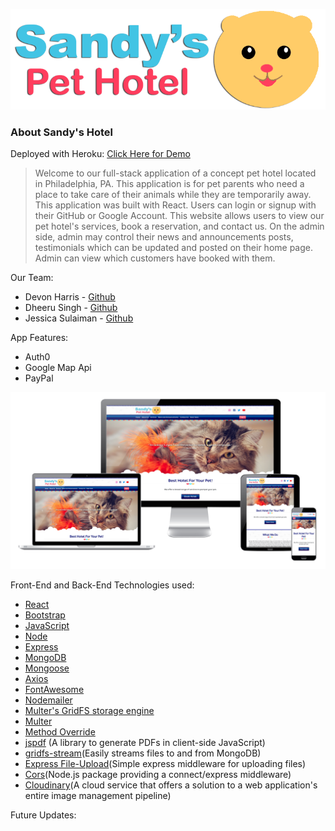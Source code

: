 ![](client/src/images/SandyspetHotel_LOGO.gif)

### About Sandy's Hotel

Deployed with Heroku:
[Click Here for Demo](https://mighty-waters-45866.herokuapp.com/)

> Welcome to our full-stack application of a concept pet hotel located in Philadelphia, PA. This application is for pet parents who need a place to take care of their animals while they are temporarily away. This application was built with React. Users can login or signup with their GitHub or Google Account. This website allows users to view our pet hotel's services, book a reservation, and contact us. On the admin side, admin may control their news and announcements posts, testimonials which can be updated and posted on their home page. Admin can view which customers have booked with them.

Our Team:
* Devon Harris - [Github](https://github.com/Cresence)
* Dheeru Singh - [Github](https://github.com/dheeru-singh)
* Jessica Sulaiman - [Github](https://github.com/jessmeow21)

App Features:
* Auth0
* Google Map Api
* PayPal

![](client/src/images/sandy-responsive.png)

Front-End and Back-End Technologies used:
* [React](https://reactjs.org/)
* [Bootstrap](https://getbootstrap.com/)
* [JavaScript](https://www.javascript.com/)
* [Node](https://nodejs.org/en/)
* [Express](https://expressjs.com/)
* [MongoDB](https://www.mongodb.com/)
* [Mongoose](https://mongoosejs.com/)
* [Axios](https://www.npmjs.com/package/axios)
* [FontAwesome](https://fontawesome.com/)
* [Nodemailer](https://nodemailer.com/about/)
* [Multer's GridFS storage engine](https://www.npmjs.com/package/multer-gridfs-storage)
* [Multer](https://www.npmjs.com/package/multer)
* [Method Override](https://www.npmjs.com/package/method-override)
* [jspdf](https://www.npmjs.com/package/jspdf) (A library to generate PDFs in client-side JavaScript)
* [gridfs-stream](https://www.npmjs.com/package/gridfs-stream)(Easily streams files to and from MongoDB)
* [Express File-Upload](https://www.npmjs.com/package/express-fileupload)(Simple express middleware for uploading files)
* [Cors](https://www.npmjs.com/package/cors)(Node.js package providing a connect/express middleware)
* [Cloudinary](https://www.npmjs.com/package/cloudinary)(A cloud service that offers a solution to a web application's entire image management pipeline)


Future Updates:
